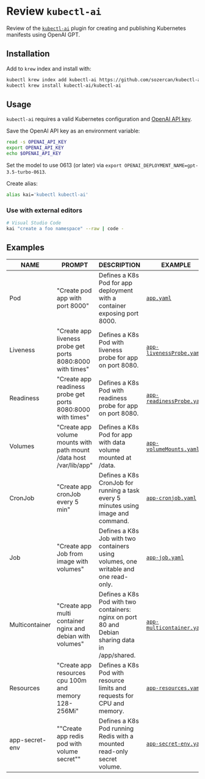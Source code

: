 # Review `kubectl-ai`

Review of the [`kubectl-ai`](https://github.com/sozercan/kubectl-ai) plugin for creating and publishing Kubernetes manifests using OpenAI GPT.

## Installation

Add to `krew` index and install with:

```bash
kubectl krew index add kubectl-ai https://github.com/sozercan/kubectl-ai
kubectl krew install kubectl-ai/kubectl-ai
```

## Usage

`kubectl-ai` requires a valid Kubernetes configuration and [OpenAI API key](https://platform.openai.com/api-keys).

Save the OpenAI API key as an environment variable:

```bash
read -s OPENAI_API_KEY
export OPENAI_API_KEY
echo $OPENAI_API_KEY
```

Set the model to use 0613 (or later) via `export OPENAI_DEPLOYMENT_NAME=gpt-3.5-turbo-0613`.

Create alias:

```bash
alias kai='kubectl kubectl-ai'
```

### Use with external editors

```bash
# Visual Studio Code
kai "create a foo namespace" --raw | code -
```

## Examples

| NAME | PROMPT | DESCRIPTION | EXAMPLE |
| ---- | ------ | ----------- | ------- |
| Pod | "Create pod app with port 8000" | Defines a K8s Pod for app deployment with a container exposing port 8000. | [`app.yaml`](/yaml/app.yaml) |
| Liveness | "Create app liveness probe get ports 8080:8000 with times" | Defines a K8s Pod with liveness probe for app on port 8080. | [`app-livenessProbe.yaml`](/yaml/app-livenessProbe.yaml) |
| Readiness | "Create app readiness probe get ports 8080:8000 with times" | Defines a K8s Pod with readiness probe for app on port 8080. | [`app-readinessProbe.yaml`](/yaml/app-readinessProbe.yaml) |
| Volumes | "Create app volume mounts with path mount /data host /var/lib/app" | Defines a K8s Pod for app with data volume mounted at /data. | [`app-volumeMounts.yaml`](/yaml/app-volumeMounts.yaml) |
| CronJob | "Create app cronJob every 5 min" | Defines a K8s CronJob for running a task every 5 minutes using image and command. | [`app-cronjob.yaml`](/yaml/app-cronjob.yaml) |
| Job | "Create app Job from image with volumes" | Defines a K8s Job with two containers using volumes, one writable and one read-only. | [`app-job.yaml`](/yaml/app-job.yaml) |
| Multicontainer | "Create app multi container nginx and debian with volumes" | Defines a K8s Pod with two containers: nginx on port 80 and Debian sharing data in /app/shared. | [`app-multicontainer.yaml`](/yaml/app-multicontainer.yaml) |
| Resources | "Create app resources cpu 100m and memory 128-256Mi" | Defines a K8s Pod with resource limits and requests for CPU and memory. | [`app-resources.yaml`](/yaml/app-resources.yaml) |
| app-secret-env | ""Create app redis pod with volume secret"" | Defines a K8s Pod running Redis with a mounted read-only secret volume. | [`app-secret-env.yaml`](/yaml/app-secret-env.yaml) |
